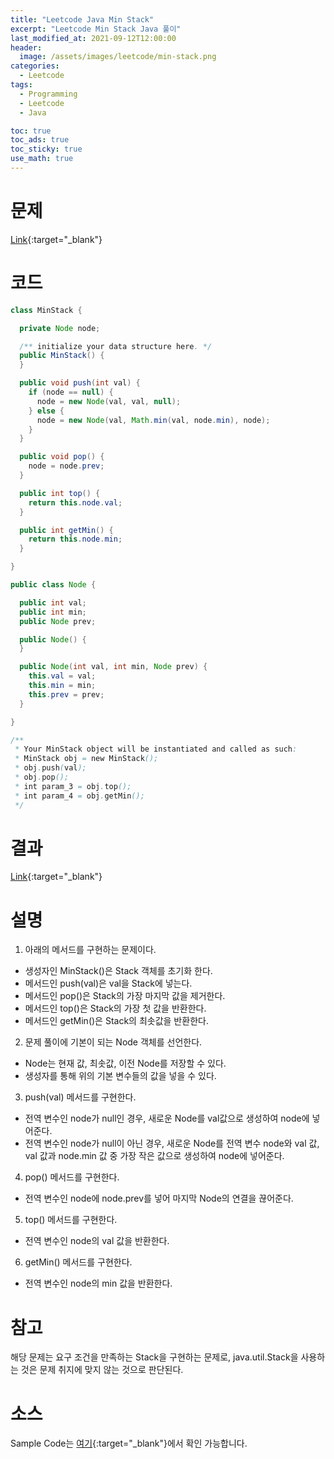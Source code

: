 ```yaml
---
title: "Leetcode Java Min Stack"
excerpt: "Leetcode Min Stack Java 풀이"
last_modified_at: 2021-09-12T12:00:00
header:
  image: /assets/images/leetcode/min-stack.png
categories:
  - Leetcode
tags:
  - Programming
  - Leetcode
  - Java

toc: true
toc_ads: true
toc_sticky: true
use_math: true
---
```

# 문제
[Link](https://leetcode.com/problems/min-stack/){:target="_blank"}

# 코드
```java
class MinStack {

  private Node node;

  /** initialize your data structure here. */
  public MinStack() {
  }

  public void push(int val) {
    if (node == null) {
      node = new Node(val, val, null);
    } else {
      node = new Node(val, Math.min(val, node.min), node); 
    }
  }

  public void pop() {
    node = node.prev;
  }

  public int top() {
    return this.node.val;
  }

  public int getMin() {
    return this.node.min;
  }

}

public class Node {

  public int val;
  public int min;
  public Node prev;

  public Node() {
  }

  public Node(int val, int min, Node prev) {
    this.val = val;
    this.min = min;
    this.prev = prev;
  }

}

/**
 * Your MinStack object will be instantiated and called as such:
 * MinStack obj = new MinStack();
 * obj.push(val);
 * obj.pop();
 * int param_3 = obj.top();
 * int param_4 = obj.getMin();
 */
```

# 결과
[Link](https://leetcode.com/submissions/detail/553383633/){:target="_blank"}

# 설명
1. 아래의 메서드를 구현하는 문제이다.
- 생성자인 MinStack()은 Stack 객체를 초기화 한다.
- 메서드인 push(val)은 val을 Stack에 넣는다.
- 메서드인 pop()은 Stack의 가장 마지막 값을 제거한다.
- 메서드인 top()은 Stack의 가장 첫 값을 반환한다.
- 메서드인 getMin()은 Stack의 최솟값을 반환한다.

2. 문제 풀이에 기본이 되는 Node 객체를 선언한다.
- Node는 현재 값, 최솟값, 이전 Node를 저장할 수 있다.
- 생성자를 통해 위의 기본 변수들의 값을 넣을 수 있다.

3. push(val) 메서드를 구현한다.
- 전역 변수인 node가 null인 경우, 새로운 Node를 val값으로 생성하여 node에 넣어준다.
- 전역 변수인 node가 null이 아닌 경우, 새로운 Node를 전역 변수 node와 val 값, val 값과 node.min 값 중 가장 작은 값으로 생성하여 node에 넣어준다.

4. pop() 메서드를 구현한다.
- 전역 변수인 node에 node.prev를 넣어 마지막 Node의 연결을 끊어준다.

5. top() 메서드를 구현한다.
- 전역 변수인 node의 val 값을 반환한다.

6. getMin() 메서드를 구현한다.
- 전역 변수인 node의 min 값을 반환한다.

# 참고
해당 문제는 요구 조건을 만족하는 Stack을 구현하는 문제로, java.util.Stack을 사용하는 것은 문제 취지에 맞지 않는 것으로 판단된다.

# 소스
Sample Code는 [여기](https://github.com/GracefulSoul/leetcode/blob/master/src/main/java/gracefulsoul/problems/MinStack.java){:target="_blank"}에서 확인 가능합니다.